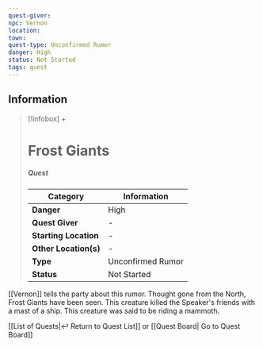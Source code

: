 ```yaml
---
quest-giver:
npc: Vernon
location:
town:
quest-type: Unconfirmed Rumor
danger: High
status: Not Started
tags: quest
---
```


## Information
> [!infobox] +
> # Frost Giants
> ##### Quest
> | Category | Information |
> | ---- | ---- |
> | **Danger** | High |
> | **Quest Giver** | - |
> | **Starting Location** | - |
> | **Other Location(s)** | - |
> | **Type** | Unconfirmed Rumor |
> | **Status** | Not Started |

[[Vernon]] tells the party about this rumor. Thought gone from the North, Frost Giants have been seen. This creature killed the Speaker's friends with a mast of a ship. This creature was said to be riding a mammoth.


[[List of Quests|↩️ Return to Quest List]] or [[Quest Board| Go to Quest Board]]